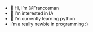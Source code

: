 - 👋 Hi, I’m @Francosman
- 👀 I’m interested in IA
- 🌱 I’m currently learning python
- I'm a really newbie in programming :)

<!---
Francosman/Francosman is a ✨ special ✨ repository because its `README.md` (this file) appears on your GitHub profile.
You can click the Preview link to take a look at your changes.
--->
